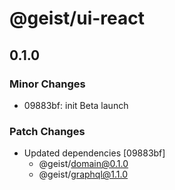 # @geist/ui-react

## 0.1.0

### Minor Changes

- 09883bf: init Beta launch

### Patch Changes

- Updated dependencies [09883bf]
  - @geist/domain@0.1.0
  - @geist/graphql@1.1.0
